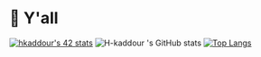 # 👋 Y'all 
[![hkaddour's 42 stats](https://badge.mediaplus.ma/darkblue/hkaddour)](https://github.com/oakoudad/badge42)
![H-kaddour 's GitHub stats](https://github-readme-stats.vercel.app/api?username=H-kaddour&theme=algolia&show_icons=true)
[![Top Langs](https://github-readme-stats.vercel.app/api/top-langs/?username=H-kaddour&layout=radical&theme=algolia)](https://github.com/anuraghazra/github-readme-stats)





<!--
**H-kaddour/H-kaddour** is a ✨ _special_ ✨ repository because its `README.md` (this file) appears on your GitHub profile.

Here are some ideas to get you started:
[![42 Profile Card](https://1337-readme.vercel.app/api/profile?cursus=42cursus&dark=true&login=hkaddour)](https://github.com/mohouyizme/1337-readme)

- 🔭 I’m currently working on ...
- 🌱 I’m currently learning ...
- 👯 I’m looking to collaborate on ...
- 🤔 I’m looking for help with ...
- 💬 Ask me about ...
- 📫 How to reach me: ...
- 😄 Pronouns: ...
- ⚡ Fun fact: ...
-->
